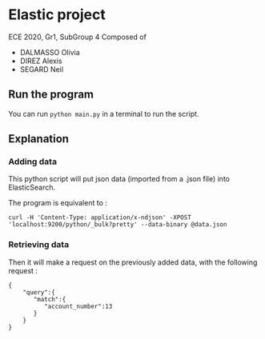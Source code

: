# Elastic project
ECE 2020, Gr1, SubGroup 4
Composed of
- DALMASSO Olivia
- DIREZ Alexis
- SEGARD Neil

## Run the program
You can run `python main.py` in a terminal to run the script.


## Explanation
### Adding data
This python script will put json data (imported from a .json file) into ElasticSearch.

The program is equivalent to :

`curl -H 'Content-Type: application/x-ndjson' -XPOST 'localhost:9200/python/_bulk?pretty' --data-binary @data.json`

### Retrieving data
Then it will make a request on the previously added data, with the following request :
```
{
    "query":{
       "match":{
          "account_number":13
       }
    }
}
```
